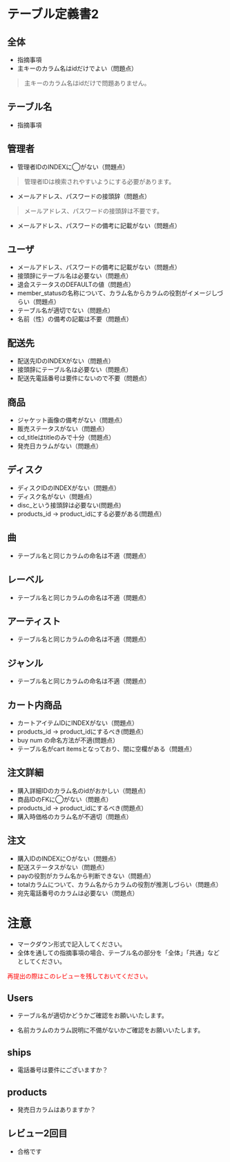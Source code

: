 # テーブル定義書2
## 全体
- 指摘事項
- 主キーのカラム名はidだけでよい（問題点）
 > 主キーのカラム名はidだけで問題ありません。

## テーブル名
- 指摘事項

## 管理者
- 管理者IDのINDEXに◯がない（問題点）
 > 管理者IDは検索されやすいようにする必要があります。
- メールアドレス、パスワードの接頭辞（問題点）
 > メールアドレス、パスワードの接頭辞は不要です。
- メールアドレス、パスワードの備考に記載がない（問題点）

## ユーザ
- メールアドレス、パスワードの備考に記載がない（問題点）
- 接頭辞にテーブル名は必要ない（問題点）
- 退会ステータスのDEFAULTの値（問題点）
- member_statusの名称について、カラム名からカラムの役割がイメージしづらい（問題点）
- テーブル名が適切でない（問題点）
- 名前（性）の備考の記載は不要（問題点）

## 配送先
- 配送先IDのINDEXがない（問題点）
- 接頭辞にテーブル名は必要ない（問題点）
- 配送先電話番号は要件にないので不要（問題点）

## 商品
- ジャケット画像の備考がない（問題点）
- 販売ステータスがない（問題点）
- cd_titleはtitleのみで十分（問題点）
- 発売日カラムがない（問題点）

## ディスク
- ディスクIDのINDEXがない（問題点）
- ディスク名がない（問題点）
- disc_という接頭辞は必要ない(問題点)
- products_id → product_idにする必要がある(問題点）

## 曲
- テーブル名と同じカラムの命名は不適（問題点）

## レーベル
- テーブル名と同じカラムの命名は不適（問題点）

## アーティスト
- テーブル名と同じカラムの命名は不適（問題点）

## ジャンル
- テーブル名と同じカラムの命名は不適（問題点）

## カート内商品
- カートアイテムIDにINDEXがない（問題点）
- products_id → product_idにするべき(問題点）
- buy num の命名方法が不適(問題点）
- テーブル名がcart itemsとなっており、間に空欄がある（問題点）

## 注文詳細
- 購入詳細IDのカラム名のidがおかしい（問題点）
- 商品IDのFKに◯がない（問題点）
- products_id → product_idにするべき(問題点）
- 購入時価格のカラム名が不適切（問題点）

## 注文
- 購入IDのINDEXに○がない（問題点）
- 配送ステータスがない（問題点）
- payの役割がカラム名から判断できない（問題点）
- totalカラムについて、カラム名からカラムの役割が推測しづらい（問題点）
- 宛先電話番号のカラムは必要ない（問題点）

# 注意
* マークダウン形式で記入してください。
* 全体を通しての指摘事項の場合、テーブル名の部分を「全体」「共通」などとしてください。

<font color="Red">再提出の際はこのレビューを残しておいてください。</font>
## Users
- テーブル名が適切かどうかご確認をお願いいたします。

- 名前カラムのカラム説明に不備がないかご確認をお願いいたします。

## ships
- 電話番号は要件にございますか？

## products
- 発売日カラムはありますか？

## レビュー2回目
- 合格です
